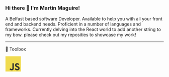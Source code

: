 ### Hi there 👋 I'm Martin Maguire!

A Belfast based software Developer. Available to help you with all your front end and backend needs. Proficient in a number of languages and frameworks. Currently delving into the React world to add another string to my bow. please check out my reposities to showcase my work!

---

🧰 Toolbox

<img src="https://github.com/devicons/devicon/blob/master/icons/javascript/javascript-original.svg" alt="JavaScript" width="50" height="50" />



<!--
**martinmaguire89/martinmaguire89** is a ✨ _special_ ✨ repository because its `README.md` (this file) appears on your GitHub profile.

Here are some ideas to get you started:

- 🔭 I’m currently working on ...
- 🌱 I’m currently learning ...
- 👯 I’m looking to collaborate on ...
- 🤔 I’m looking for help with ...
- 💬 Ask me about ...
- 📫 How to reach me: ...
- 😄 Pronouns: ...
- ⚡ Fun fact: ...
-->

